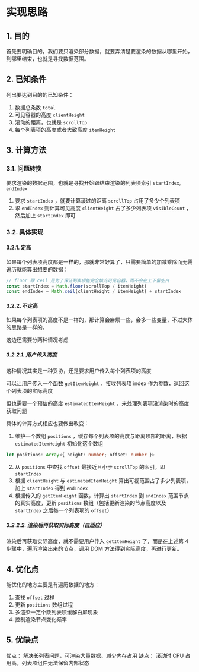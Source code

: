 # 实现思路

## 1. 目的

首先要明确目的，我们要只渲染部分数据，就要弄清楚要渲染的数据从哪里开始，到哪里结束，也就是寻找数据范围。

## 2. 已知条件

列出要达到目的的已知条件：

1. 数据总条数 `total`
2. 可见容器的高度 `clientHeight`
3. 滚动的距离，也就是 `scrollTop`
4. 每个列表项的高度或者大致高度 `itemHeight`

## 3. 计算方法

### 3.1. 问题转换

要求渲染的数据范围，也就是寻找开始跟结束渲染的列表项索引 `startIndex`, `endIndex`

1. 要求 `startIndex` ，就要计算滚过的距离 `scrollTop` 占用了多少个列表项
2. 求 `endIndex` 则计算可见高度 `clientHeight` 占了多少列表项 `visibleCount` ，然后加上 `startIndex` 即可

### 3.2. 具体实现

#### 3.2.1. 定高

如果每个列表项高度都是一样的，那就非常好算了，只需要简单的加减乘除而无需遍历就能算出想要的数据：

```javascript
// floor 跟 ceil 是为了保证列表项能完全填充可见容器，而不会在上下留空白
const startIndex = Math.floor(scrollTop / itemHeight)
const endIndex = Math.ceil(clientHeight / itemHeight) + startIndex
```

#### 3.2.2. 不定高

如果每个列表项的高度不是一样的，那计算会麻烦一些，会多一些变量，不过大体的思路是一样的。

这边还需要分两种情况考虑

##### 3.2.2.1. 用户传入高度

这种情况其实是一种妥协，还是要求用户传入每个列表项的高度

可以让用户传入一个函数 `getItemHeight` ，接收列表项 index 作为参数，返回这个列表项的实际高度

但也需要一个预估的高度 `estimatedItemHeight` ，来处理列表项没渲染时的高度获取问题

具体的计算方式相应也要做出改变：

1. 维护一个数组 `positions` ，缓存每个列表项的高度与距离顶部的距离，根据 `estimatedItemHeight` 初始化这个数组

```typescript
let positions: Array<{ height: number; offset: number }>
```

2. 从 `positions` 中查找 `offset` 最接近且小于 `scrollTop` 的索引，即 `startIndex`
3. 根据 `clientHeight` 与 `estimatedItemHeight` 算出可视范围占了多少列表项，加上 `startIndex` 得到 `endIndex`
4. 根据传入的 `getItemHeight` 函数，计算出 `startIndex` 到 `endIndex` 范围节点的真实高度，更新 `positions` 数组（包括更新渲染的节点高度以及 `startIndex` 之后每一个列表项的 `offset`）

##### 3.2.2.2. 渲染后再获取实际高度（自适应）

渲染后再获取实际高度，就不需要用户传入 `getItemHeight` 了，而是在上述第 4 步骤中，遍历渲染出来的节点，调用 DOM 方法得到实际高度，再进行更新。

## 4. 优化点

能优化的地方主要是有遍历数据的地方：

1. 查找 `offset` 过程
2. 更新 `positions` 数组过程
3. 多渲染一定个数列表项缓解白屏现象
4. 控制渲染节点变化频率

## 5. 优缺点

优点： 解决长列表问题，可渲染大量数据、减少内存占用
缺点： 滚动时 CPU 占用高，列表项组件无法保留内部状态
